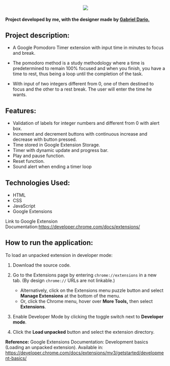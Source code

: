 
<p align="center">
  <img src="https://user-images.githubusercontent.com/61883739/221387800-b5a4a7d2-da0e-4c27-98a7-111a51ca0868.png" />
</p>


#### Project developed by me, with the designer made by [Gabriel Dario.](https://github.com/dxosen)
## Project description:
- A Google Pomodoro Timer extension with input time in minutes to focus and break.

- The pomodoro method is a study methodology where a time is predetermined to remain 100% focused and when you finish, you have a time to rest, thus being a loop until the completion of the task.

- With input of two integers different from 0, one of them destined to focus and the other to a rest break. The user will enter the time he wants.

## Features:
- Validation of labels for integer numbers and different from 0 with alert box.
- Increment and decrement buttons with continuous increase and decrease with button pressed.
- Time stored in Google Extension Storage.
- Timer with dynamic update and progress bar.
- Play and pause function.
- Reset function.
- Sound alert when ending a timer loop
 
 ## Technologies Used:
 
 - HTML
 - CSS
 - JavaScript
 - Google Extensions

Link to Google Extension Documentation:https://developer.chrome.com/docs/extensions/

## How to run the application:
To load an unpacked extension in developer mode:

1. Download the source code. 
2. Go to the Extensions page by entering  `chrome://extensions`  in a new tab. (By design  `chrome://`  URLs are not linkable.)
    
    -   Alternatively, click on the Extensions menu puzzle button and select  **Manage Extensions**  at the bottom of the menu.
    -   Or, click the Chrome menu, hover over  **More Tools,**  then select  **Extensions**.
3.  Enable Developer Mode by clicking the toggle switch next to  **Developer mode**.
    
4.  Click the  **Load unpacked**  button and select the extension directory.
   
   **Reference:** Google Extensions Documentation: Development basics (Loading an unpacked extension). Available in: https://developer.chrome.com/docs/extensions/mv3/getstarted/development-basics/
